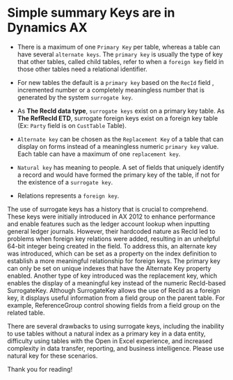# Simple summary Keys are in Dynamics AX


* There is a maximum of one `Primary Key` per table, whereas a table can have several `alternate keys`. The `primary key` is usually the type of key that other tables, called child tables, refer to when a `foreign key` field in those other tables need a relational identifier.

* For new tables the default is a `primary key` based on the `RecId` field , incremented number or a completely meaningless number that is generated by the system `surrogate key`.

* As **The RecId data type**, `surrogate keys` exist on a primary key table. As **The RefRecId ETD**, surrogate foreign keys exist on a foreign key table (Ex: `Party` field is on `CustTable` Table). 

* `Alternate key` can be chosen as the `Replacement Key` of a table that can display on forms instead of a meaningless numeric `primary key` value. Each table can have a maximum of one `replacement key`.

* `Natural key` has meaning to people. A set of fields that uniquely identify a record and would have formed the primary key of the table, if not for the existence of a `surrogate key`.

* Relations represents a `foreign key`.

The use of surrogate keys has a history that is crucial to comprehend. These keys were initially introduced in AX 2012 to enhance performance and enable features such as the ledger account lookup when inputting general ledger journals. However, their hardcoded nature as RecId led to problems when foreign key relations were added, resulting in an unhelpful 64-bit integer being created in the field. To address this, an alternate key was introduced, which can be set as a property on the index definition to establish a more meaningful relationship for foreign keys. The primary key can only be set on unique indexes that have the Alternate Key property enabled. Another type of key introduced was the replacement key, which enables the display of a meaningful key instead of the numeric RecId-based SurrogateKey. Although SurrogateKey allows the use of RecId as a foreign key, it displays useful information from a field group on the parent table. For example, ReferenceGroup control showing fields from a field group on the related table. 

There are several drawbacks to using surrogate keys, including the inability to use tables without a natural index as a primary key in a data entity, difficulty using tables with the Open in Excel experience, and increased complexity in data transfer, reporting, and business intelligence. Please use natural key for these scenarios.

Thank you for reading!

